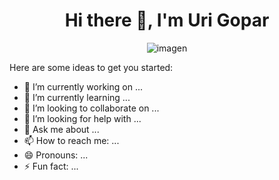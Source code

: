 <div id="header" align="center">
    <h1 align="center">Hi there 👋, I'm Uri Gopar</h1>
    <img src="https://img.olhardigital.com.br/wp-content/uploads/2021/03/galaxias.jpg" alt="imagen" align="center" sizes="200px">
</div>

Here are some ideas to get you started:

- 🔭 I’m currently working on ...
- 🌱 I’m currently learning ...
- 👯 I’m looking to collaborate on ...
- 🤔 I’m looking for help with ...
- 💬 Ask me about ...
- 📫 How to reach me: ...
- 😄 Pronouns: ...
- ⚡ Fun fact: ...
